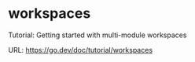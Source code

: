 # workspaces

Tutorial: Getting started with multi-module workspaces

URL: <https://go.dev/doc/tutorial/workspaces>
